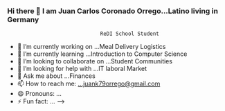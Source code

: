 ### Hi there 👋 I am Juan Carlos Coronado Orrego...Latino living in Germany
                                  ReDI School Student 


- 🔭 I’m currently working on ...Meal Delivery Logistics
- 🌱 I’m currently learning ...Introduction to Computer Science
- 👯 I’m looking to collaborate on ...Student Communities
- 🤔 I’m looking for help with ...IT laboral Market
- 💬 Ask me about ...Finances
- 📫 How to reach me: ...juank79orrego@gmail.com
- 😄 Pronouns: ...
- ⚡ Fun fact: ...
-->

